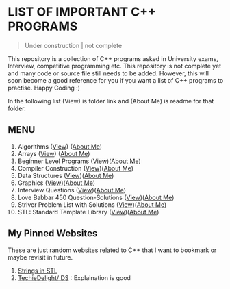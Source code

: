 # LIST OF IMPORTANT C++ PROGRAMS

> Under construction | not complete

This repository is a collection of C++ programs asked in University exams, Interview, competitive programming etc. This repository is not complete yet and many code or source file still needs to be added. However, this will soon become a good reference for you if you want a list of C++ programs to practise. Happy Coding :)

In the following list (View) is folder link and (About Me) is readme for that folder.

## MENU

1. Algorithms ([View](https://github.com/swati-gwc/Cpp-programs/tree/master/Algorithms)) ([About Me](Algorithms/))
2. Arrays ([View](https://github.com/swati-gwc/Cpp-programs/tree/master/Arrays)) ([About Me](Arrays/))
3. Beginner Level Programs ([View](https://github.com/swati-gwc/Cpp-programs/tree/master/Beginner%20practise%20programs%20in%20Cpp))([About Me](Beginner%20practise%20programs%20in%20Cpp/))
4. Compiler Construction ([View](https://github.com/swati-gwc/Cpp-programs/tree/master/Compiler%20Construction))([About Me](Compiler%20Construction/))
5. Data Structures ([View](https://github.com/swati-gwc/Cpp-programs/tree/master/Data%20Structures))([About Me](Data%20Structures/))
6. Graphics ([View](https://github.com/swati-gwc/Cpp-programs/tree/master/Graphics%20in%20Cpp))([About Me](Graphics%20in%20Cpp/))
7. Interview Questions ([View](https://github.com/swati-gwc/Cpp-programs/tree/master/Interview%20Questions))([About Me](Interview%20Questions/))
8. Love Babbar 450 Question-Solutions ([View](https://github.com/swati-gwc/Cpp-programs/tree/master/Love%20Babbar%20450%20ques%20solutions))([About Me](Love%20Babbar%20450%20ques%20solutions/))
9. Striver Problem List with Solutions ([View](https://github.com/swati-gwc/Cpp-programs/tree/master/Striver%20List%20solutions))([About Me](Striver%20List%20solutions/))
10. STL: Standard Template Library ([View](https://github.com/swati-gwc/Cpp-programs/tree/master/stl))([About Me](stl/))


## My Pinned Websites 

These are just random websites related to C++ that I want to bookmark or maybe revisit in future.
1. [Strings in STL](https://www.codesdope.com/cpp-stdstring/)
2. [TechieDelight/ DS](https://www.techiedelight.com/data-structures-and-algorithms-problems/) : Explaination is good

